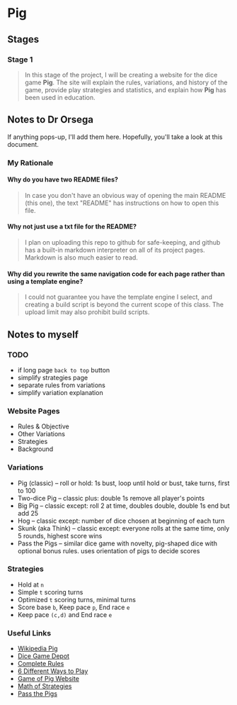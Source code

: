# Pig

## Stages

### Stage 1
> In this stage of the project, I will be creating a website for the dice game __Pig__.
> The site will explain the rules, variations, and history of the game, provide play strategies and statistics, and explain how __Pig__ has been used in education.

## Notes to Dr Orsega

If anything pops-up, I'll add them here. Hopefully, you'll take a look at this document.

### My Rationale

#### Why do you have two README files?
> In case you don't have an obvious way of opening the main README (this one), the text "README" has instructions on how to open this file.

#### Why not just use a txt file for the README?
> I plan on uploading this repo to github for safe-keeping, and github has a built-in markdown interpreter on all of its project pages. Markdown is also much easier to read.

#### Why did you rewrite the same navigation code for each page rather than using a template engine?

> I could not guarantee you have the template engine I select, and creating a build script is beyond the current scope of this class.
> The upload limit may also prohibit build scripts.

## Notes to myself

### TODO
* if long page `back to top` button
* simplify strategies page
* separate rules from variations
* simplify variation explanation

### Website Pages
* Rules & Objective
* Other Variations
* Strategies
* Background

### Variations

* Pig (classic) &ndash; roll or hold: 1s bust, loop until hold or bust, take turns, first to 100
* Two-dice Pig &ndash; classic plus: double 1s remove all player's points
* Big Pig &ndash; classic except: roll 2 at time, doubles double, double 1s end but add 25
* Hog &ndash; classic except: number of dice chosen at beginning of each turn
* Skunk (aka Think) &ndash; classic except: everyone rolls at the same time, only 5 rounds, highest score wins
* Pass the Pigs &ndash; similar dice game with novelty, pig-shaped dice with optional bonus rules. uses orientation of pigs to decide scores

### Strategies
* Hold at `n`
* Simple `t` scoring turns
* Optimized `t` scoring turns, minimal turns
* Score base `b`, Keep pace `p`, End race `e`
* Keep pace `(c,d)` and End race `e`

### Useful Links
* [Wikipedia Pig](https://en.wikipedia.org/wiki/Pig_(dice_game))
* [Dice Game Depot](https://www.dicegamedepot.com/dice-n-games-blog/pig-dice-game-rules/)
* [Complete Rules](https://www.thesprucecrafts.com/pig-dice-game-complete-rules-of-pig-411405)
* [6 Different Ways to Play](https://www.whatdowedoallday.com/pig-dice-game/)
* [Game of Pig Website](http://cs.gettysburg.edu/projects/pig/)
* [Math of Strategies](http://cs.gettysburg.edu/~tneller/papers/umap10.pdf)
* [Pass the Pigs](https://www.fgbradleys.com/rules//Pass%20The%20Pigs.pdf)